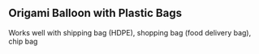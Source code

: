 ## Origami Balloon with Plastic Bags

Works well with shipping bag (HDPE), shopping bag (food delivery bag), chip bag
